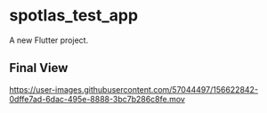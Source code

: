 # spotlas_test_app

A new Flutter project.

## Final View

https://user-images.githubusercontent.com/57044497/156622842-0dffe7ad-6dac-495e-8888-3bc7b286c8fe.mov

